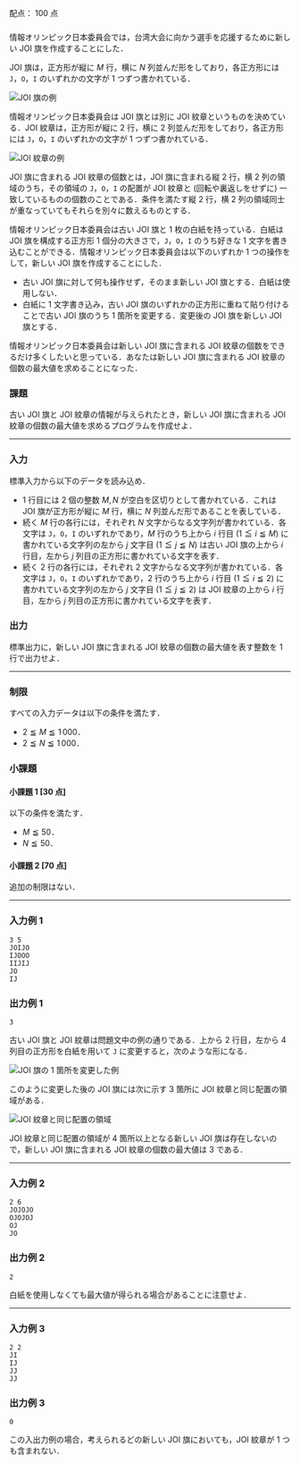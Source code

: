 配点： $100$ 点

###

情報オリンピック日本委員会では，台湾大会に向かう選手を応援するために新しい JOI 旗を作成することにした．

JOI 旗は，正方形が縦に $M$ 行，横に $N$ 列並んだ形をしており，各正方形には `J`，`O`，`I` のいずれかの文字が $1$ つずつ書かれている．

![JOI 旗の例](https://img.atcoder.jp/joi2014ho/1-1.jpg)

情報オリンピック日本委員会は JOI 旗とは別に JOI 紋章というものを決めている．JOI 紋章は，正方形が縦に $2$ 行，横に $2$ 列並んだ形をしており，各正方形には `J`，`O`，`I` のいずれかの文字が $1$ つずつ書かれている．

![JOI 紋章の例](https://img.atcoder.jp/joi2014ho/1-2.jpg)

JOI 旗に含まれる JOI 紋章の個数とは，JOI 旗に含まれる縦 $2$ 行，横 $2$ 列の領域のうち，その領域の `J`，`O`，`I` の配置が JOI 紋章と (回転や裏返しをせずに) 一致しているものの個数のことである．条件を満たす縦 $2$ 行，横 $2$ 列の領域同士が重なっていてもそれらを別々に数えるものとする．

情報オリンピック日本委員会は古い JOI 旗と $1$ 枚の白紙を持っている．白紙は JOI 旗を構成する正方形 $1$ 個分の大きさで，`J`，`O`，`I` のうち好きな $1$ 文字を書き込むことができる．情報オリンピック日本委員会は以下のいずれか $1$ つの操作をして，新しい JOI 旗を作成することにした．

- 古い JOI 旗に対して何も操作せず，そのまま新しい JOI 旗とする．白紙は使用しない．
- 白紙に $1$ 文字書き込み，古い JOI 旗のいずれかの正方形に重ねて貼り付けることで古い JOI 旗のうち $1$ 箇所を変更する．変更後の JOI 旗を新しい JOI 旗とする．

情報オリンピック日本委員会は新しい JOI 旗に含まれる JOI 紋章の個数をできるだけ多くしたいと思っている．あなたは新しい JOI 旗に含まれる JOI 紋章の個数の最大値を求めることになった．

### 課題

古い JOI 旗と JOI 紋章の情報が与えられたとき，新しい JOI 旗に含まれる JOI 紋章の個数の最大値を求めるプログラムを作成せよ．

---

### 入力

標準入力から以下のデータを読み込め．

- $1$ 行目には $2$ 個の整数 $M, N$ が空白を区切りとして書かれている．これは JOI 旗が正方形が縦に $M$ 行，横に $N$ 列並んだ形であることを表している．
- 続く $M$ 行の各行には，それぞれ $N$ 文字からなる文字列が書かれている．各文字は `J`，`O`，`I` のいずれかであり，$M$ 行のうち上から $i$ 行目 ($1 \leqq i \leqq M$) に書かれている文字列の左から $j$ 文字目 ($1 \leqq j \leqq N$) は古い JOI 旗の上から $i$ 行目，左から $j$ 列目の正方形に書かれている文字を表す．
- 続く $2$ 行の各行には，それぞれ $2$ 文字からなる文字列が書かれている．各文字は `J`，`O`，`I` のいずれかであり，$2$ 行のうち上から $i$ 行目 ($1 \leqq i \leqq 2$) に書かれている文字列の左から $j$ 文字目 ($1 \leqq j \leqq 2$) は JOI 紋章の上から $i$ 行目，左から $j$ 列目の正方形に書かれている文字を表す．

### 出力

標準出力に，新しい JOI 旗に含まれる JOI 紋章の個数の最大値を表す整数を $1$ 行で出力せよ．

---

### 制限

すべての入力データは以下の条件を満たす．

- $2 \leqq M \leqq 1\,000$．
- $2 \leqq N \leqq 1\,000$．

### 小課題

#### 小課題 1 [30 点]
以下の条件を満たす．

- $M \leqq 50$．
- $N \leqq 50$．

#### 小課題 2 [70 点]
追加の制限はない．

---

### 入力例 1

~~~
3 5
JOIJO
IJOOO
IIJIJ
JO
IJ
~~~

### 出力例 1

~~~
3
~~~

古い JOI 旗と JOI 紋章は問題文中の例の通りである．上から $2$ 行目，左から $4$ 列目の正方形を白紙を用いて `J` に変更すると，次のような形になる．

![JOI 旗の $1$ 箇所を変更した例](https://img.atcoder.jp/joi2014ho/1-3.jpg)

このように変更した後の JOI 旗には次に示す $3$ 箇所に JOI 紋章と同じ配置の領域がある．

![JOI 紋章と同じ配置の領域](https://img.atcoder.jp/joi2014ho/1-4.jpg)

JOI 紋章と同じ配置の領域が $4$ 箇所以上となる新しい JOI 旗は存在しないので，新しい JOI 旗に含まれる JOI 紋章の個数の最大値は $3$ である．

---

### 入力例 2

~~~
2 6
JOJOJO
OJOJOJ
OJ
JO
~~~

### 出力例 2

~~~
2
~~~

白紙を使用しなくても最大値が得られる場合があることに注意せよ．

---

### 入力例 3

~~~
2 2
JI
IJ
JJ
JJ
~~~

### 出力例 3

~~~
0
~~~

この入出力例の場合，考えられるどの新しい JOI 旗においても，JOI 紋章が $1$ つも含まれない．
